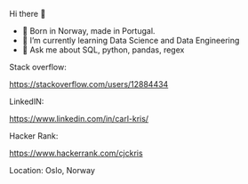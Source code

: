 Hi there 👋

- 🔭 Born in Norway, made in Portugal.
- 🌱 I’m currently learning Data Science and Data Engineering
- 💬 Ask me about SQL, python, pandas, regex

Stack overflow:

https://stackoverflow.com/users/12884434

LinkedIN:

https://www.linkedin.com/in/carl-kris/

Hacker Rank:

https://www.hackerrank.com/cjckris


Location: Oslo, Norway

